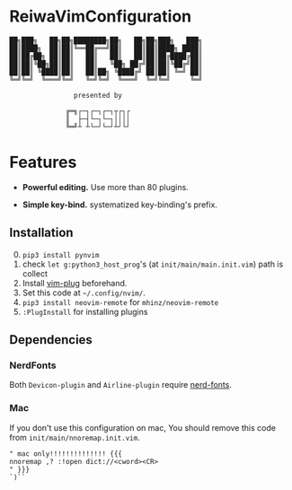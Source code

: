 # ReiwaVimConfiguration

```vim
██╗███╗   ██╗██╗████████╗██╗   ██╗██╗███╗   ███╗
██║████╗  ██║██║╚══██╔══╝██║   ██║██║████╗ ████║
██║██╔██╗ ██║██║   ██║   ██║   ██║██║██╔████╔██║
██║██║╚██╗██║██║   ██║   ╚██╗ ██╔╝██║██║╚██╔╝██║
██║██║ ╚████║██║   ██║██╗ ╚████╔╝ ██║██║ ╚═╝ ██║
╚═╝╚═╝  ╚═══╝╚═╝   ╚═╝╚═╝  ╚═══╝  ╚═╝╚═╝     ╚═╝

                presented by

              ╔═╗┌─┐┌─┐┌─┐┬┌┐┌
              ║  ├─┤└─┐└─┐││││
              ╚═╝┴ ┴└─┘└─┘┴┘└┘

```

# Features

- **Powerful editing.** Use more than 80 plugins.

- **Simple key-bind.** systematized key-binding's prefix.

## Installation

0. ``pip3 install pynvim``
1. check ``let g:python3_host_prog``'s (at ``init/main/main.init.vim``) path is collect
2. Install [vim-plug](https://github.com/junegunn/vim-plug/releases) beforehand.
3. Set this code at ``~/.config/nvim/``.
4. ``pip3 install neovim-remote`` for ``mhinz/neovim-remote``
5. ``:PlugInstall`` for installing plugins

## Dependencies

### NerdFonts

Both ``Devicon-plugin`` and ``Airline-plugin`` require [nerd-fonts](https://github.com/ryanoasis/nerd-fonts).

### Mac

 If you don't use this configuration on mac, You should remove this code from ``init/main/nnoremap.init.vim``.

 ```nnoremap.init.vim
 " mac only!!!!!!!!!!!!!! {{{
 nnoremap ,? :!open dict://<cword><CR>
 " }}}
 `)``
